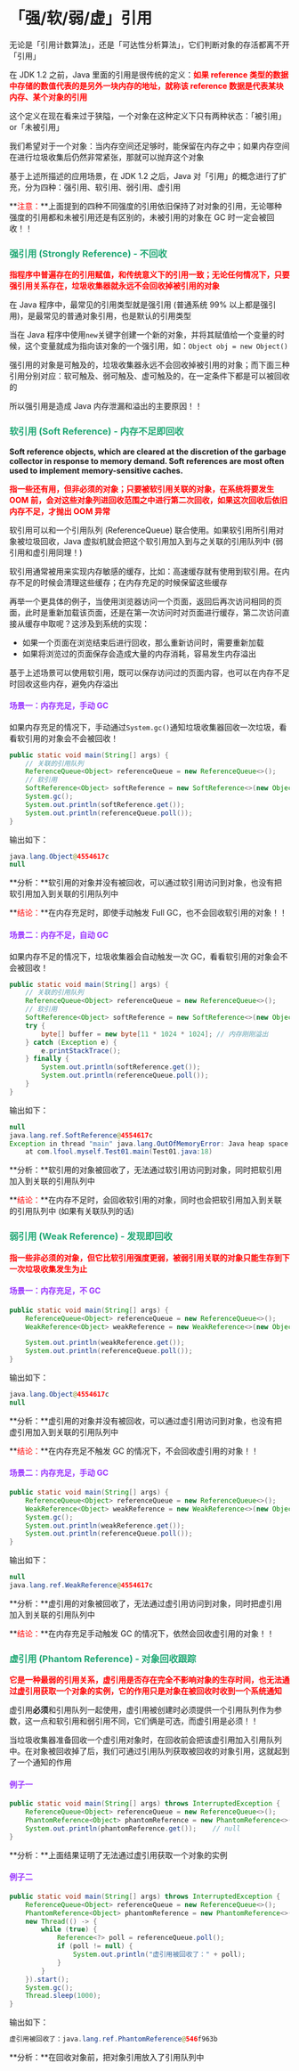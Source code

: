 # 「强/软/弱/虚」引用

无论是「引用计数算法」，还是「可达性分析算法」，它们判断对象的存活都离不开「引用」

在 JDK 1.2 之前，Java 里面的引用是很传统的定义：**<font color='red'>如果 reference 类型的数据中存储的数值代表的是另外一块内存的地址，就称该 reference 数据是代表某块内存、某个对象的引用</font>**

这个定义在现在看来过于狭隘，一个对象在这种定义下只有两种状态：「被引用」or「未被引用」

我们希望对于一个对象：当内存空间还足够时，能保留在内存之中；如果内存空间在进行垃圾收集后仍然非常紧张，那就可以抛弃这个对象

基于上述所描述的应用场景，在 JDK 1.2 之后，Java 对「引用」的概念进行了扩充，分为四种：强引用、软引用、弱引用、虚引用

**<font color='red'>注意：</font>**上面提到的四种不同强度的引用依旧保持了对对象的引用，无论哪种强度的引用都和未被引用还是有区别的，未被引用的对象在 GC 时一定会被回收！！

### <font color=#1FA774>强引用 (Strongly Reference) - 不回收</font>

**<font color='red'>指程序中普遍存在的引用赋值，和传统意义下的引用一致；无论任何情况下，只要强引用关系存在，垃圾收集器就永远不会回收掉被引用的对象</font>**

在 Java 程序中，最常见的引用类型就是强引用 (普通系统 99% 以上都是强引用)，是最常见的普通对象引用，也是默认的引用类型

当在 Java 程序中使用`new`关键字创建一个新的对象，并将其赋值给一个变量的时候，这个变量就成为指向该对象的一个强引用，如：`Object obj = new Object()`

强引用的对象是可触及的，垃圾收集器永远不会回收掉被引用的对象；而下面三种引用分别对应：软可触及、弱可触及、虚可触及的，在一定条件下都是可以被回收的

所以强引用是造成 Java 内存泄漏和溢出的主要原因！！

### <font color=#1FA774>软引用 (Soft Reference) - 内存不足即回收</font>

**Soft reference objects, which are cleared at the discretion of the garbage collector in response to memory demand. Soft references are most often used to implement memory-sensitive caches.**

**<font color='red'>指一些还有用，但非必须的对象；只要被软引用关联的对象，在系统将要发生 OOM 前，会对这些对象列进回收范围之中进行第二次回收，如果这次回收后依旧内存不足，才抛出 OOM 异常</font>**

软引用可以和一个引用队列 (ReferenceQueue) 联合使用。如果软引用所引用对象被垃圾回收，Java 虚拟机就会把这个软引用加入到与之关联的引用队列中 (弱引用和虚引用同理！)

软引用通常被用来实现内存敏感的缓存，比如：高速缓存就有使用到软引用。在内存不足的时候会清理这些缓存；在内存充足的时候保留这些缓存

再举一个更具体的例子，当使用浏览器访问一个页面，返回后再次访问相同的页面，此时是重新加载该页面，还是在第一次访问时对页面进行缓存，第二次访问直接从缓存中取呢？这涉及到系统的实现：

- 如果一个页面在浏览结束后进行回收，那么重新访问时，需要重新加载
- 如果将浏览过的页面保存会造成大量的内存消耗，容易发生内存溢出

基于上述场景可以使用软引用，既可以保存访问过的页面内容，也可以在内存不足时回收这些内存，避免内存溢出

#### <font color=#9933FF>场景一：内存充足，手动 GC</font>

如果内存充足的情况下，手动通过`System.gc()`通知垃圾收集器回收一次垃圾，看看软引用的对象会不会被回收！

```java
public static void main(String[] args) {        
    // 关联的引用队列
    ReferenceQueue<Object> referenceQueue = new ReferenceQueue<>();
    // 软引用
    SoftReference<Object> softReference = new SoftReference<>(new Object(), referenceQueue);
    System.gc();
    System.out.println(softReference.get());
    System.out.println(referenceQueue.poll());
}
```

输出如下：

```java
java.lang.Object@4554617c
null
```

**分析：**软引用的对象并没有被回收，可以通过软引用访问到对象，也没有把软引用加入到关联的引用队列中

**<font color='red'>结论：</font>**在内存充足时，即使手动触发 Full GC，也不会回收软引用的对象！！

#### <font color=#9933FF>场景二：内存不足，自动 GC</font>

如果内存不足的情况下，垃圾收集器会自动触发一次 GC，看看软引用的对象会不会被回收！

```java
public static void main(String[] args) {
    // 关联的引用队列
    ReferenceQueue<Object> referenceQueue = new ReferenceQueue<>();
    // 软引用
    SoftReference<Object> softReference = new SoftReference<>(new Object(), referenceQueue);
    try {
        byte[] buffer = new byte[11 * 1024 * 1024]; // 内存刚刚溢出
    } catch (Exception e) {
        e.printStackTrace();
    } finally {
        System.out.println(softReference.get());
        System.out.println(referenceQueue.poll());
    }
}
```

输出如下：

```java
null
java.lang.ref.SoftReference@4554617c
Exception in thread "main" java.lang.OutOfMemoryError: Java heap space
	at com.lfool.myself.Test01.main(Test01.java:18)
```

**分析：**软引用的对象被回收了，无法通过软引用访问到对象，同时把软引用加入到关联的引用队列中

**<font color='red'>结论：</font>**在内存不足时，会回收软引用的对象，同时也会把软引用加入到关联的引用队列中 (如果有关联队列的话)

### <font color=#1FA774>弱引用 (Weak Reference) - 发现即回收</font>

**<font color='red'>指一些非必须的对象，但它比软引用强度更弱，被弱引用关联的对象只能生存到下一次垃圾收集发生为止</font>**

#### <font color=#9933FF>场景一：内存充足，不 GC</font>

```java
public static void main(String[] args) {
    ReferenceQueue<Object> referenceQueue = new ReferenceQueue<>();
    WeakReference<Object> weakReference = new WeakReference<>(new Object(), referenceQueue);

    System.out.println(weakReference.get());
    System.out.println(referenceQueue.poll());
}
```

输出如下：

```java
java.lang.Object@4554617c
null
```

**分析：**虚引用的对象并没有被回收，可以通过虚引用访问到对象，也没有把虚引用加入到关联的引用队列中

**<font color='red'>结论：</font>**在内存充足不触发 GC 的情况下，不会回收虚引用的对象！！

#### <font color=#9933FF>场景二：内存充足，手动 GC</font>

```java
public static void main(String[] args) {
    ReferenceQueue<Object> referenceQueue = new ReferenceQueue<>();
    WeakReference<Object> weakReference = new WeakReference<>(new Object(), referenceQueue);
    System.gc();
    System.out.println(weakReference.get());
    System.out.println(referenceQueue.poll());
}
```

输出如下：

```java
null
java.lang.ref.WeakReference@4554617c
```

**分析：**虚引用的对象被回收了，无法通过虚引用访问到对象，同时把虚引用加入到关联的引用队列中

**<font color='red'>结论：</font>**在内存充足手动触发 GC 的情况下，依然会回收虚引用的对象！！

### <font color=#1FA774>虚引用 (Phantom Reference) - 对象回收跟踪</font>

**<font color='red'>它是一种最弱的引用关系，虚引用是否存在完全不影响对象的生存时间，也无法通过虚引用获取一个对象的实例，它的作用只是对象在被回收时收到一个系统通知</font>**

虚引用**必须**和引用队列一起使用，虚引用被创建时必须提供一个引用队列作为参数，这一点和软引用和弱引用不同，它们俩是可选，而虚引用是必须！！

当垃圾收集器准备回收一个虚引用对象时，在回收前会把该虚引用加入引用队列中。在对象被回收掉了后，我们可通过引用队列获取被回收的对象引用，这就起到了一个通知的作用

#### <font color=#9933FF>例子一</font>

```java
public static void main(String[] args) throws InterruptedException {
    ReferenceQueue<Object> referenceQueue = new ReferenceQueue<>();
    PhantomReference<Object> phantomReference = new PhantomReference<>(new Object(), referenceQueue);
    System.out.println(phantomReference.get());    // null
}
```

**分析：**上面结果证明了无法通过虚引用获取一个对象的实例

#### <font color=#9933FF>例子二</font>

```java
public static void main(String[] args) throws InterruptedException {
    ReferenceQueue<Object> referenceQueue = new ReferenceQueue<>();
    PhantomReference<Object> phantomReference = new PhantomReference<>(new Object(), referenceQueue);
    new Thread(() -> {
        while (true) {
            Reference<?> poll = referenceQueue.poll();
            if (poll != null) {
                System.out.println("虚引用被回收了：" + poll);
            }
        }
    }).start();
    System.gc();
    Thread.sleep(1000);
}
```

输出如下：

```java
虚引用被回收了：java.lang.ref.PhantomReference@546f963b
```

**分析：**在回收对象前，把对象引用放入了引用队列中